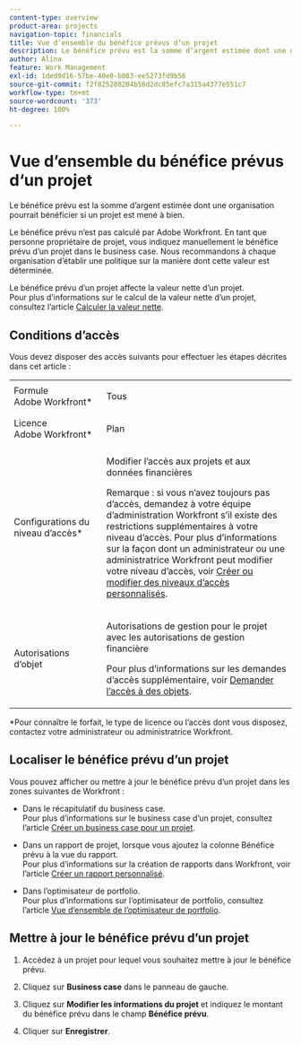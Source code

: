 ```yaml
---
content-type: overview
product-area: projects
navigation-topic: financials
title: Vue d’ensemble du bénéfice prévus d‘un projet
description: Le bénéfice prévu est la somme d’argent estimée dont une organisation pourrait bénéficier si un projet est mené à bien.
author: Alina
feature: Work Management
exl-id: 1ded9d16-57be-40e0-b083-ee5273fd9b56
source-git-commit: f2f825280204b56d2dc85efc7a315a4377e551c7
workflow-type: tm+mt
source-wordcount: '373'
ht-degree: 100%

---
```


# Vue d’ensemble du bénéfice prévus d‘un projet

Le bénéfice prévu est la somme d’argent estimée dont une organisation pourrait bénéficier si un projet est mené à bien.

Le bénéfice prévu n’est pas calculé par Adobe Workfront. En tant que personne propriétaire de projet, vous indiquez manuellement le bénéfice prévu d’un projet dans le business case. Nous recommandons à chaque organisation d’établir une politique sur la manière dont cette valeur est déterminée.

Le bénéfice prévu d’un projet affecte la valeur nette d’un projet.\
Pour plus d’informations sur le calcul de la valeur nette d’un projet, consultez l’article [Calculer la valeur nette](../../../manage-work/projects/project-finances/calculate-net-value.md).

## Conditions d’accès

Vous devez disposer des accès suivants pour effectuer les étapes décrites dans cet article :

<table style="table-layout:auto"> 
 <col> 
 <col> 
 <tbody> 
  <tr> 
   <td role="rowheader">Formule Adobe Workfront*</td> 
   <td> <p>Tous</p> </td> 
  </tr> 
  <tr> 
   <td role="rowheader">Licence Adobe Workfront*</td> 
   <td> <p>Plan </p> </td> 
  </tr> 
  <tr> 
   <td role="rowheader">Configurations du niveau d’accès*</td> 
   <td> <p>Modifier l’accès aux projets et aux données financières</p> <p>Remarque : si vous n’avez toujours pas d’accès, demandez à votre équipe d’administration Workfront s’il existe des restrictions supplémentaires à votre niveau d’accès. Pour plus d’informations sur la façon dont un administrateur ou une administratrice Workfront peut modifier votre niveau d’accès, voir <a href="../../../administration-and-setup/add-users/configure-and-grant-access/create-modify-access-levels.md" class="MCXref xref">Créer ou modifier des niveaux d’accès personnalisés</a>.</p> </td> 
  </tr> 
  <tr> 
   <td role="rowheader">Autorisations d’objet</td> 
   <td> <p>Autorisations de gestion pour le projet avec les autorisations de gestion financière</p> <p>Pour plus d’informations sur les demandes d’accès supplémentaire, voir <a href="../../../workfront-basics/grant-and-request-access-to-objects/request-access.md" class="MCXref xref">Demander l’accès à des objets</a>.</p> </td> 
  </tr> 
 </tbody> 
</table>

&#42;Pour connaître le forfait, le type de licence ou l’accès dont vous disposez, contactez votre administrateur ou administratrice Workfront.

## Localiser le bénéfice prévu d’un projet

Vous pouvez afficher ou mettre à jour le bénéfice prévu d’un projet dans les zones suivantes de Workfront :

* Dans le récapitulatif du business case.\
  Pour plus d’informations sur le business case d’un projet, consultez l’article [Créer un business case pour un projet](../../../manage-work/projects/define-a-business-case/create-business-case.md).

* Dans un rapport de projet, lorsque vous ajoutez la colonne Bénéfice prévu à la vue du rapport.\
  Pour plus d’informations sur la création de rapports dans Workfront, voir l’article [Créer un rapport personnalisé](../../../reports-and-dashboards/reports/creating-and-managing-reports/create-custom-report.md).

* Dans l’optimisateur de portfolio.\
  Pour plus d’informations sur l’optimisateur de portfolio, consultez l’article [Vue d’ensemble de l’optimisateur de portfolio](../../../manage-work/portfolios/portfolio-optimizer/portfolio-optimizer-overview.md).

## Mettre à jour le bénéfice prévu d’un projet

1. Accédez à un projet pour lequel vous souhaitez mettre à jour le bénéfice prévu.
1. Cliquez sur **Business case** dans le panneau de gauche.
1. Cliquez sur **Modifier les informations du projet** et indiquez le montant du bénéfice prévu dans le champ **Bénéfice prévu**.

1. Cliquer sur **Enregistrer**.
